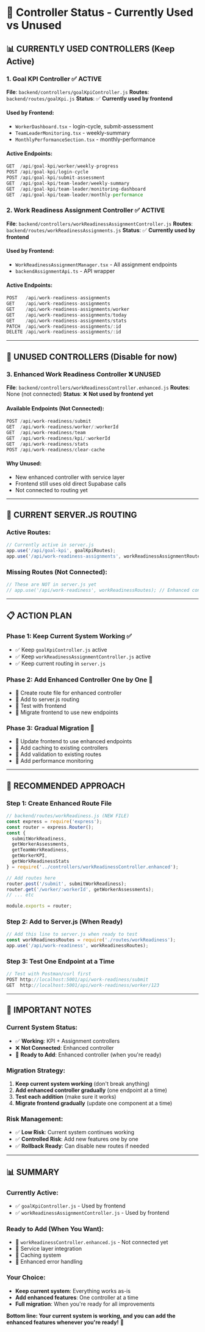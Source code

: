 # 🎯 Controller Status - Currently Used vs Unused

## 📊 **CURRENTLY USED CONTROLLERS** (Keep Active)

### **1. Goal KPI Controller** ✅ **ACTIVE**
**File**: `backend/controllers/goalKpiController.js`
**Routes**: `backend/routes/goalKpi.js`
**Status**: ✅ **Currently used by frontend**

#### **Used by Frontend:**
- `WorkerDashboard.tsx` - login-cycle, submit-assessment
- `TeamLeaderMonitoring.tsx` - weekly-summary
- `MonthlyPerformanceSection.tsx` - monthly-performance

#### **Active Endpoints:**
```javascript
GET  /api/goal-kpi/worker/weekly-progress
POST /api/goal-kpi/login-cycle
POST /api/goal-kpi/submit-assessment
GET  /api/goal-kpi/team-leader/weekly-summary
GET  /api/goal-kpi/team-leader/monitoring-dashboard
GET  /api/goal-kpi/team-leader/monthly-performance
```

### **2. Work Readiness Assignment Controller** ✅ **ACTIVE**
**File**: `backend/controllers/workReadinessAssignmentController.js`
**Routes**: `backend/routes/workReadinessAssignments.js`
**Status**: ✅ **Currently used by frontend**

#### **Used by Frontend:**
- `WorkReadinessAssignmentManager.tsx` - All assignment endpoints
- `backendAssignmentApi.ts` - API wrapper

#### **Active Endpoints:**
```javascript
POST   /api/work-readiness-assignments
GET    /api/work-readiness-assignments
GET    /api/work-readiness-assignments/worker
GET    /api/work-readiness-assignments/today
GET    /api/work-readiness-assignments/stats
PATCH  /api/work-readiness-assignments/:id
DELETE /api/work-readiness-assignments/:id
```

---

## 🚫 **UNUSED CONTROLLERS** (Disable for now)

### **3. Enhanced Work Readiness Controller** ❌ **UNUSED**
**File**: `backend/controllers/workReadinessController.enhanced.js`
**Routes**: None (not connected)
**Status**: ❌ **Not used by frontend yet**

#### **Available Endpoints (Not Connected):**
```javascript
POST /api/work-readiness/submit
GET  /api/work-readiness/worker/:workerId
GET  /api/work-readiness/team
GET  /api/work-readiness/kpi/:workerId
GET  /api/work-readiness/stats
POST /api/work-readiness/clear-cache
```

#### **Why Unused:**
- New enhanced controller with service layer
- Frontend still uses old direct Supabase calls
- Not connected to routing yet

---

## 🔧 **CURRENT SERVER.JS ROUTING**

### **Active Routes:**
```javascript
// Currently active in server.js
app.use('/api/goal-kpi', goalKpiRoutes);
app.use('/api/work-readiness-assignments', workReadinessAssignmentRoutes);
```

### **Missing Routes (Not Connected):**
```javascript
// These are NOT in server.js yet
// app.use('/api/work-readiness', workReadinessRoutes); // Enhanced controller
```

---

## 📋 **ACTION PLAN**

### **Phase 1: Keep Current System Working** ✅
- ✅ Keep `goalKpiController.js` active
- ✅ Keep `workReadinessAssignmentController.js` active
- ✅ Keep current routing in `server.js`

### **Phase 2: Add Enhanced Controller One by One** 🔄
- 🔄 Create route file for enhanced controller
- 🔄 Add to server.js routing
- 🔄 Test with frontend
- 🔄 Migrate frontend to use new endpoints

### **Phase 3: Gradual Migration** 📅
- 📅 Update frontend to use enhanced endpoints
- 📅 Add caching to existing controllers
- 📅 Add validation to existing routes
- 📅 Add performance monitoring

---

## 🎯 **RECOMMENDED APPROACH**

### **Step 1: Create Enhanced Route File**
```javascript
// backend/routes/workReadiness.js (NEW FILE)
const express = require('express');
const router = express.Router();
const {
  submitWorkReadiness,
  getWorkerAssessments,
  getTeamWorkReadiness,
  getWorkerKPI,
  getWorkReadinessStats
} = require('../controllers/workReadinessController.enhanced');

// Add routes here
router.post('/submit', submitWorkReadiness);
router.get('/worker/:workerId', getWorkerAssessments);
// ... etc

module.exports = router;
```

### **Step 2: Add to Server.js (When Ready)**
```javascript
// Add this line to server.js when ready to test
const workReadinessRoutes = require('./routes/workReadiness');
app.use('/api/work-readiness', workReadinessRoutes);
```

### **Step 3: Test One Endpoint at a Time**
```javascript
// Test with Postman/curl first
POST http://localhost:5001/api/work-readiness/submit
GET  http://localhost:5001/api/work-readiness/worker/123
```

---

## 🚨 **IMPORTANT NOTES**

### **Current System Status:**
- ✅ **Working**: KPI + Assignment controllers
- ❌ **Not Connected**: Enhanced controller
- 🔄 **Ready to Add**: Enhanced controller (when you're ready)

### **Migration Strategy:**
1. **Keep current system working** (don't break anything)
2. **Add enhanced controller gradually** (one endpoint at a time)
3. **Test each addition** (make sure it works)
4. **Migrate frontend gradually** (update one component at a time)

### **Risk Management:**
- ✅ **Low Risk**: Current system continues working
- ✅ **Controlled Risk**: Add new features one by one
- ✅ **Rollback Ready**: Can disable new routes if needed

---

## 📊 **SUMMARY**

### **Currently Active:**
- ✅ `goalKpiController.js` - Used by frontend
- ✅ `workReadinessAssignmentController.js` - Used by frontend

### **Ready to Add (When You Want):**
- 🔄 `workReadinessController.enhanced.js` - Not connected yet
- 🔄 Service layer integration
- 🔄 Caching system
- 🔄 Enhanced error handling

### **Your Choice:**
- **Keep current system**: Everything works as-is
- **Add enhanced features**: One controller at a time
- **Full migration**: When you're ready for all improvements

**Bottom line: Your current system is working, and you can add the enhanced features whenever you're ready!** 🚀
